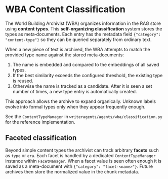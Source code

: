 # WBA Content Classification

The World Building Archivist (WBA) organizes information in the RAG store using **content types**. This **self‑organizing classification** system stores the types as meta‑documents. Each entry has the metadata field `{"category": "content-type"}` so they can be queried separately from ordinary text.

When a new piece of text is archived, the WBA attempts to match the provided type name against the stored meta‑documents:

1. The name is embedded and compared to the embeddings of all saved types.
2. If the best similarity exceeds the configured threshold, the existing type is reused.
3. Otherwise the name is tracked as a candidate. After it is seen a set number of times, a new type entry is automatically created.

This approach allows the archive to expand organically. Unknown labels evolve into formal types only when they appear frequently enough.

See the `ContentTypeManager` in `writeragents/agents/wba/classification.py` for the reference implementation.

## Faceted classification

Beyond simple content types the archivist can track arbitrary **facets** such as
`type` or `era`. Each facet is handled by a dedicated `ContentTypeManager`
instance within ``FacetManager``. When a facet value is seen often enough it is
saved as a meta-document with ``{"category": "facet-<name>"}``. Future archives
then store the normalized value in the chunk metadata.
